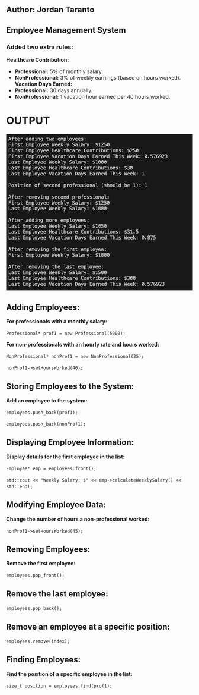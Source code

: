 ## Author: Jordan Taranto
## Employee Management System

### Added two extra rules: 
**Healthcare Contribution:**
- **Professional:** 5% of monthly salary.
- **NonProfessional:** 3% of weekly earnings (based on hours worked).
**Vacation Days Earned:**
- **Professional:** 30 days annually.
- **NonProfessional:** 1 vacation hour earned per 40 hours worked.

# OUTPUT
![Output](hw2/assets/output.png)


## **Adding Employees:**
**For professionals with a monthly salary:**

```Professional* prof1 = new Professional(5000);```

**For non-professionals with an hourly rate and hours worked:**

```NonProfessional* nonProf1 = new NonProfessional(25);```

```nonProf1->setHoursWorked(40);```

## **Storing Employees to the System:**
**Add an employee to the system:**

```employees.push_back(prof1);```

```employees.push_back(nonProf1);```

## **Displaying Employee Information:**
**Display details for the first employee in the list:**

```Employee* emp = employees.front();```

```std::cout << "Weekly Salary: $" << emp->calculateWeeklySalary() << std::endl;```

## **Modifying Employee Data:**
**Change the number of hours a non-professional worked:**

```nonProf1->setHoursWorked(45);```

## **Removing Employees:**
**Remove the first employee:**

```employees.pop_front();```

## **Remove the last employee:**

```employees.pop_back();```

## **Remove an employee at a specific position:**

```employees.remove(index);```

## **Finding Employees:**
**Find the position of a specific employee in the list:**

```size_t position = employees.find(prof1);```